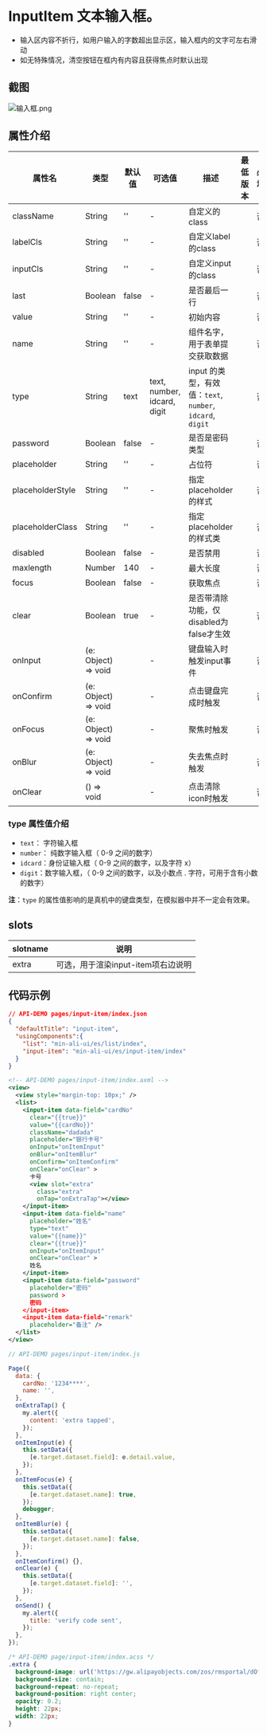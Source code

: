 # InputItem 文本输入框。
- 输入区内容不折行，如用户输入的字数超出显示区，输入框内的文字可左右滑动
- 如无特殊情况，清空按钮在框内有内容且获得焦点时默认出现

## 截图
![输入框.png](https://gw.alipayobjects.com/mdn/rms_ce4c6f/afts/img/A*DumuSohfeXQAAAAAAAAAAABkARQnAQ) 



## 属性介绍

| 属性名           | 类型                | 默认值 | 可选值                      | 描述                                                      | 最低版本 | 必填 |
| ---------------- | ------------------- | ------ | --------------------------- | --------------------------------------------------------- | -------- | ---- |
| className        | String              | ''     | -                           | 自定义的class                                             |          | 否   |
| labelCls         | String              | ''     | -                           | 自定义label的class                                        |          | 否   |
| inputCls         | String              | ''     | -                           | 自定义input的class                                        |          | 否   |
| last             | Boolean             | false  | -                           | 是否最后一行                                              |          | 否   |
| value            | String              | ''     | -                           | 初始内容                                                  |          | 否   |
| name             | String              | ''     | -                           | 组件名字，用于表单提交获取数据                            |          | 否   |
| type             | String              | text   | text, number, idcard, digit | input 的类型，有效值：`text`, `number`, `idcard`, `digit` |          | 否   |
| password         | Boolean             | false  | -                           | 是否是密码类型                                            |          | 否   |
| placeholder      | String              | ''     | -                           | 占位符                                                    |          | 否   |
| placeholderStyle | String              | ''     | -                           | 指定 placeholder 的样式                                   |          | 否   |
| placeholderClass | String              | ''     | -                           | 指定 placeholder 的样式类                                 |          | 否   |
| disabled         | Boolean             | false  | -                           | 是否禁用                                                  |          | 否   |
| maxlength        | Number              | 140    | -                           | 最大长度                                                  |          | 否   |
| focus            | Boolean             | false  | -                           | 获取焦点                                                  |          | 否   |
| clear            | Boolean             | true   | -                           | 是否带清除功能，仅disabled为false才生效                   |          | 否   |
| onInput          | (e: Object) => void |        | -                           | 键盘输入时触发input事件                                   |          | 否   |
| onConfirm        | (e: Object) => void |        | -                           | 点击键盘完成时触发                                        |          | 否   |
| onFocus          | (e: Object) => void |        | -                           | 聚焦时触发                                                |          | 否   |
| onBlur           | (e: Object) => void |        | -                           | 失去焦点时触发                                            |          | 否   |
| onClear          | () => void          |        | -                           | 点击清除icon时触发                                        |          | 否   |

### type 属性值介绍
* `text`： 字符输入框
* `number`： 纯数字输入框（ 0-9 之间的数字）
* `idcard`：身份证输入框（ 0-9 之间的数字，以及字符 x）
* `digit`：数字输入框，（ 0-9 之间的数字，以及小数点 . 字符，可用于含有小数的数字）

**注**：`type` 的属性值影响的是真机中的键盘类型，在模拟器中并不一定会有效果。

## slots

| slotname | 说明 |
| ---- | ---- |
| extra | 可选，用于渲染input-item项右边说明 |



## 代码示例

```json
// API-DEMO pages/input-item/index.json
{
  "defaultTitle": "input-item",
  "usingComponents":{
    "list": "min-ali-ui/es/list/index",
    "input-item": "min-ali-ui/es/input-item/index"
  }
}
```

```xml
<!-- API-DEMO pages/input-item/index.axml -->
<view>
  <view style="margin-top: 10px;" />
  <list>
    <input-item data-field="cardNo" 
      clear="{{true}}" 
      value="{{cardNo}}" 
      className="dadada" 
      placeholder="银行卡号" 
      onInput="onItemInput"
      onBlur="onItemBlur" 
      onConfirm="onItemConfirm" 
      onClear="onClear" >
      卡号
      <view slot="extra" 
        class="extra" 
        onTap="onExtraTap"></view>
    </input-item>
    <input-item data-field="name" 
      placeholder="姓名" 
      type="text" 
      value="{{name}}" 
      clear="{{true}}" 
      onInput="onItemInput" 
      onClear="onClear" >
      姓名
    </input-item>
    <input-item data-field="password" 
      placeholder="密码" 
      password >
      密码
    </input-item>
    <input-item data-field="remark" 
      placeholder="备注" />
  </list>
</view>
```

```javascript
// API-DEMO pages/input-item/index.js

Page({
  data: {
    cardNo: '1234****',
    name: '',
  },
  onExtraTap() {
    my.alert({
      content: 'extra tapped',
    });
  },
  onItemInput(e) {
    this.setData({
      [e.target.dataset.field]: e.detail.value,
    });
  },
  onItemFocus(e) {
    this.setData({
      [e.target.dataset.name]: true,
    });
    debugger;
  },
  onItemBlur(e) {
    this.setData({
      [e.target.dataset.name]: false,
    });
  },
  onItemConfirm() {},
  onClear(e) {
    this.setData({
      [e.target.dataset.field]: '',
    });
  },
  onSend() {
    my.alert({
      title: 'verify code sent',
    });
  },
});

```

```css
/* API-DEMO page/input-item/index.acss */
.extra {
  background-image: url('https://gw.alipayobjects.com/zos/rmsportal/dOfSJfWQvYdvsZiJStvg.svg');
  background-size: contain;
  background-repeat: no-repeat;
  background-position: right center;
  opacity: 0.2;
  height: 22px;
  width: 22px;
}
```